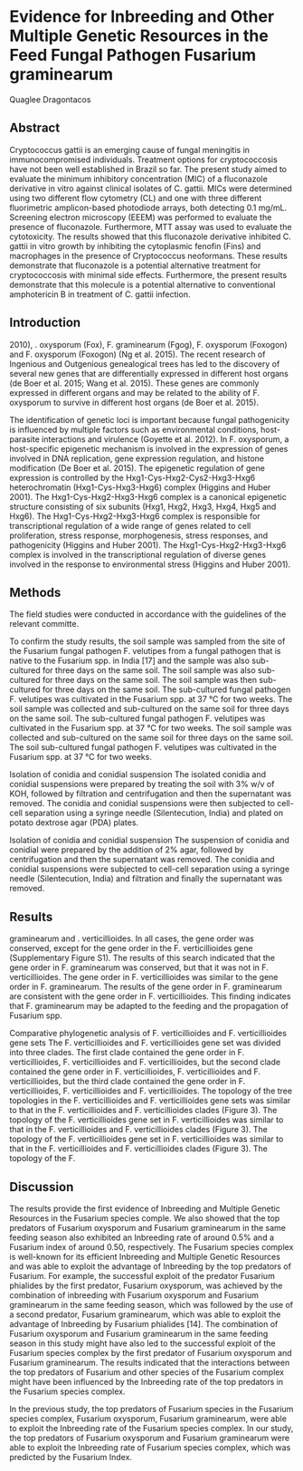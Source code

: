 # Evidence for Inbreeding and Other Multiple Genetic Resources in the Feed Fungal Pathogen Fusarium graminearum
Quaglee Dragontacos


## Abstract
Cryptococcus gattii is an emerging cause of fungal meningitis in immunocompromised individuals. Treatment options for cryptococcosis have not been well established in Brazil so far. The present study aimed to evaluate the minimum inhibitory concentration (MIC) of a fluconazole derivative in vitro against clinical isolates of C. gattii. MICs were determined using two different flow cytometry (CL) and one with three different fluorimetric amplicon-based photodiode arrays, both detecting 0.1 mg/mL. Screening electron microscopy (EEEM) was performed to evaluate the presence of fluconazole. Furthermore, MTT assay was used to evaluate the cytotoxicity. The results showed that this fluconazole derivative inhibited C. gattii in vitro growth by inhibiting the cytoplasmic fenofin (Fins) and macrophages in the presence of Cryptococcus neoformans. These results demonstrate that fluconazole is a potential alternative treatment for cryptococcosis with minimal side effects. Furthermore, the present results demonstrate that this molecule is a potential alternative to conventional amphotericin B in treatment of C. gattii infection.


## Introduction
2010), . oxysporum (Fox), F. graminearum (Fgog), F. oxysporum (Foxogon) and F. oxysporum (Foxogon) (Ng et al. 2015). The recent research of Ingenious and Outgenious genealogical trees has led to the discovery of several new genes that are differentially expressed in different host organs (de Boer et al. 2015; Wang et al. 2015). These genes are commonly expressed in different organs and may be related to the ability of F. oxysporum to survive in different host organs (de Boer et al. 2015).

The identification of genetic loci is important because fungal pathogenicity is influenced by multiple factors such as environmental conditions, host-parasite interactions and virulence (Goyette et al. 2012). In F. oxysporum, a host-specific epigenetic mechanism is involved in the expression of genes involved in DNA replication, gene expression regulation, and histone modification (De Boer et al. 2015). The epigenetic regulation of gene expression is controlled by the Hxg1-Cys-Hxg2-Cys2-Hxg3-Hxg6 heterochromatin (Hxg1-Cys-Hxg3-Hxg6) complex (Higgins and Huber 2001). The Hxg1-Cys-Hxg2-Hxg3-Hxg6 complex is a canonical epigenetic structure consisting of six subunits (Hxg1, Hxg2, Hxg3, Hxg4, Hxg5 and Hxg6). The Hxg1-Cys-Hxg2-Hxg3-Hxg6 complex is responsible for transcriptional regulation of a wide range of genes related to cell proliferation, stress response, morphogenesis, stress responses, and pathogenicity (Higgins and Huber 2001). The Hxg1-Cys-Hxg2-Hxg3-Hxg6 complex is involved in the transcriptional regulation of diverse genes involved in the response to environmental stress (Higgins and Huber 2001).


## Methods
The field studies were conducted in accordance with the guidelines of the relevant committe.

To confirm the study results, the soil sample was sampled from the site of the Fusarium fungal pathogen F. velutipes from a fungal pathogen that is native to the Fusarium spp. in India [17] and the sample was also sub-cultured for three days on the same soil. The soil sample was also sub-cultured for three days on the same soil. The soil sample was then sub-cultured for three days on the same soil. The sub-cultured fungal pathogen F. velutipes was cultivated in the Fusarium spp. at 37 °C for two weeks. The soil sample was collected and sub-cultured on the same soil for three days on the same soil. The sub-cultured fungal pathogen F. velutipes was cultivated in the Fusarium spp. at 37 °C for two weeks. The soil sample was collected and sub-cultured on the same soil for three days on the same soil. The soil sub-cultured fungal pathogen F. velutipes was cultivated in the Fusarium spp. at 37 °C for two weeks.

Isolation of conidia and conidial suspension
The isolated conidia and conidial suspensions were prepared by treating the soil with 3% w/v of KOH, followed by filtration and centrifugation and then the supernatant was removed. The conidia and conidial suspensions were then subjected to cell-cell separation using a syringe needle (Silentecution, India) and plated on potato dextrose agar (PDA) plates.

Isolation of conidia and conidial suspension
The suspension of conidia and conidial were prepared by the addition of 2% agar, followed by centrifugation and then the supernatant was removed. The conidia and conidial suspensions were subjected to cell-cell separation using a syringe needle (Silentecution, India) and filtration and finally the supernatant was removed.


## Results
graminearum and . verticillioides. In all cases, the gene order was conserved, except for the gene order in the F. verticillioides gene (Supplementary Figure S1). The results of this search indicated that the gene order in F. graminearum was conserved, but that it was not in F. verticillioides. The gene order in F. verticillioides was similar to the gene order in F. graminearum. The results of the gene order in F. graminearum are consistent with the gene order in F. verticillioides. This finding indicates that F. graminearum may be adapted to the feeding and the propagation of Fusarium spp.

Comparative phylogenetic analysis of F. verticillioides and F. verticillioides gene sets
The F. verticillioides and F. verticillioides gene set was divided into three clades. The first clade contained the gene order in F. verticillioides, F. verticillioides and F. verticillioides, but the second clade contained the gene order in F. verticillioides, F. verticillioides and F. verticillioides, but the third clade contained the gene order in F. verticillioides, F. verticillioides and F. verticillioides. The topology of the tree topologies in the F. verticillioides and F. verticillioides gene sets was similar to that in the F. verticillioides and F. verticillioides clades (Figure 3). The topology of the F. verticillioides gene set in F. verticillioides was similar to that in the F. verticillioides and F. verticillioides clades (Figure 3). The topology of the F. verticillioides gene set in F. verticillioides was similar to that in the F. verticillioides and F. verticillioides clades (Figure 3). The topology of the F.


## Discussion
The results provide the first evidence of Inbreeding and Multiple Genetic Resources in the Fusarium species comple. We also showed that the top predators of Fusarium oxysporum and Fusarium graminearum in the same feeding season also exhibited an Inbreeding rate of around 0.5% and a Fusarium index of around 0.50, respectively. The Fusarium species complex is well-known for its efficient Inbreeding and Multiple Genetic Resources and was able to exploit the advantage of Inbreeding by the top predators of Fusarium. For example, the successful exploit of the predator Fusarium phialides by the first predator, Fusarium oxysporum, was achieved by the combination of inbreeding with Fusarium oxysporum and Fusarium graminearum in the same feeding season, which was followed by the use of a second predator, Fusarium graminearum, which was able to exploit the advantage of Inbreeding by Fusarium phialides [14]. The combination of Fusarium oxysporum and Fusarium graminearum in the same feeding season in this study might have also led to the successful exploit of the Fusarium species complex by the first predator of Fusarium oxysporum and Fusarium graminearum. The results indicated that the interactions between the top predators of Fusarium and other species of the Fusarium complex might have been influenced by the Inbreeding rate of the top predators in the Fusarium species complex.

In the previous study, the top predators of Fusarium species in the Fusarium species complex, Fusarium oxysporum, Fusarium graminearum, were able to exploit the Inbreeding rate of the Fusarium species complex. In our study, the top predators of Fusarium oxysporum and Fusarium graminearum were able to exploit the Inbreeding rate of Fusarium species complex, which was predicted by the Fusarium Index.
